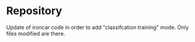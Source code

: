 # Repository

Update of ironcar code in order to add "classifcation training" mode.
Only files modified are there.  
